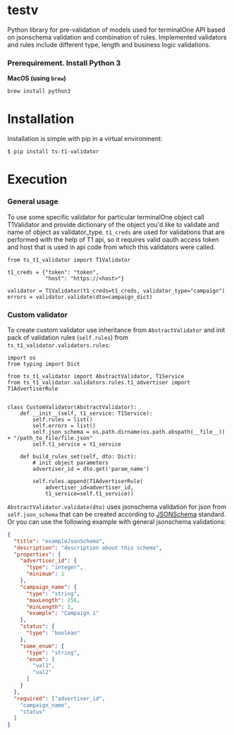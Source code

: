 # testv
Python library for pre-validation of models used for terminalOne API based on jsonschema validation and combination of rules.
Implemented validators and rules include different type, length and business logic validations.

### Prerequirement. Install Python 3

**MacOS (using `brew`)**

```
brew install python3
```

Installation
============

Installation is simple with pip in a virtual environment:

``` {.bash}
$ pip install ts-t1-validator
```

Execution
============================
### General usage
To use some specific validator for particular terminalOne object call T1Validator and provide dictionary of the object you'd like to validate and name of object as validator_type.
`t1_creds` are used for validations that are performed with the help of T1 api, so it requires valid oauth access token and host that is used in api code from which this validators were called.

``` {.python}
from ts_t1_validator import T1Validator

t1_creds = {"token": "token",
            "host": "https://<host>"}
                         
validator = T1Validator(t1_creds=t1_creds, validator_type="campaign")
errors = validator.validate(dto=campaign_dict)
```

### Custom validator
To create custom validator use inheritance from `AbstractValidator` and init pack of validation rules (`self.rules`) from `ts_t1_validator.validators.rules`:
``` {.python}
import os
from typing import Dict

from ts_t1_validator import AbstractValidator, T1Service
from ts_t1_validator.validators.rules.t1_advertiser import T1AdvertiserRule


class CustomValidator(AbstractValidator):
    def __init__(self, t1_service: T1Service):
        self.rules = list()
        self.errors = list()
        self.json_schema = os.path.dirname(os.path.abspath(__file__)) + "/path_to_file/file.json"
        self.t1_service = t1_service
        
    def build_rules_set(self, dto: Dict): 
        # init object parameters
        advertiser_id = dto.get('param_name')

        self.rules.append(T1AdvertiserRule(
            advertiser_id=advertiser_id,
            t1_service=self.t1_service))
```

`AbstractValidator.validate(dto)` uses jsonschema validation for json from `self.json_schema` that can be created according to [JSONSchema](https://json-schema.org/learn/getting-started-step-by-step.html#starting) standard.
Or you can use the following example with general jsonschema validations:

```json
{
  "title": "exampleJsonSchema",
  "description": "description about this schema",
  "properties": {
    "advertiser_id": {
      "type": "integer",
      "minimum": 1
    },
    "campaign_name": {
      "type": "string",
      "maxLength": 256,
      "minLength": 2,
      "example": "Campaign 1"
    },
    "status": {
      "type": "boolean"
    },
    "some_enum": {
      "type": "string",
      "enum": [
        "val1",
        "val2"
      ]
    }
  },
  "required": ["advertiser_id",
    "campaign_name",
    "status"
  ]
}
```
